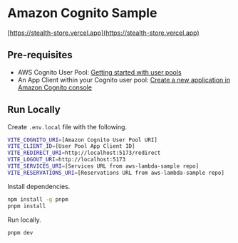 # Amazon Cognito Sample

[https://stealth-store.vercel.app](https://stealth-store.vercel.app)

## Pre-requisites

- AWS Cognito User Pool: [Getting started with user pools](https://docs.aws.amazon.com/cognito/latest/developerguide/getting-started-user-pools.html)
- An App Client within your Cognito user pool: [Create a new application in Amazon Cognito console](https://docs.aws.amazon.com/cognito/latest/developerguide/getting-started-user-pools-application.html)

## Run Locally

Create `.env.local` file with the following.

```bash
VITE_COGNITO_URI=[Amazon Cognito User Pool URI]
VITE_CLIENT_ID=[User Pool App Client ID]
VITE_REDIRECT_URI=http://localhost:5173/redirect
VITE_LOGOUT_URI=http://localhost:5173
VITE_SERVICES_URI=[Services URL from aws-lambda-sample repo]
VITE_RESERVATIONS_URI=[Reservations URL from aws-lambda-sample repo]
```

Install dependencies.

```bash
npm install -g pnpm
pnpm install
```

Run locally.

```bash
pnpm dev
```
